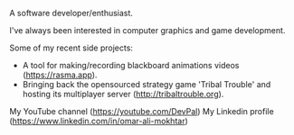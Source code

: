 A software developer/enthusiast.

I've always been interested in computer graphics and game development. 

Some of my recent side projects:

- A tool for making/recording blackboard animations videos (https://rasma.app).
- Bringing back the opensourced strategy game 'Tribal Trouble' and hosting its multiplayer server (http://tribaltrouble.org).

My YouTube channel (https://youtube.com/DevPal)
My Linkedin profile (https://www.linkedin.com/in/omar-ali-mokhtar)
